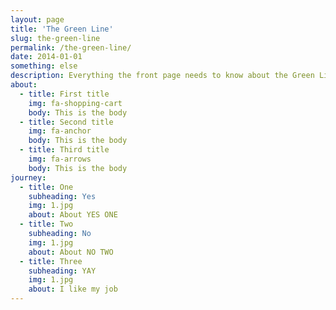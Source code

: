 ```yaml
---
layout: page
title: 'The Green Line'
slug: the-green-line
permalink: /the-green-line/
date: 2014-01-01
something: else
description: Everything the front page needs to know about the Green Line
about:
  - title: First title
    img: fa-shopping-cart
    body: This is the body
  - title: Second title
    img: fa-anchor
    body: This is the body
  - title: Third title
    img: fa-arrows
    body: This is the body
journey:
  - title: One
    subheading: Yes
    img: 1.jpg
    about: About YES ONE
  - title: Two
    subheading: No
    img: 1.jpg
    about: About NO TWO
  - title: Three
    subheading: YAY
    img: 1.jpg
    about: I like my job
---
```

